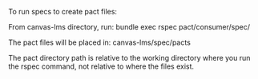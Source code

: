 To run specs to create pact files:

From canvas-lms directory, run:
bundle exec rspec pact/consumer/spec/

The pact files will be placed in:
canvas-lms/spec/pacts

The pact directory path is relative to the working directory where you run
the rspec command, not relative to where the files exist.

